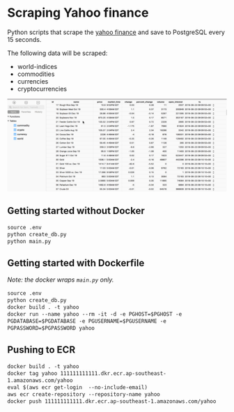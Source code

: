 # Scraping Yahoo finance
Python scripts that scrape the [yahoo finance](https://finance.yahoo.com) and save to PostgreSQL every 15 seconds.


The following data will be scraped:
* world-indices
* commodities
* currencies
* cryptocurrencies

<img src="../img/yahoo-results.gif" alt="yahoo-results" title="yahoo-results" style="max-width:100%;" />

## Getting started without Docker

```
source .env
python create_db.py
python main.py
```

## Getting started with Dockerfile
_Note: the docker wraps `main.py` only._

```
source .env
python create_db.py
docker build . -t yahoo
docker run --name yahoo --rm -it -d -e PGHOST=$PGHOST -e PGDATABASE=$PGDATABASE -e PGUSERNAME=$PGUSERNAME -e PGPASSWORD=$PGPASSWORD yahoo
```
## Pushing to ECR

```
docker build . -t yahoo
docker tag yahoo 111111111111.dkr.ecr.ap-southeast-1.amazonaws.com/yahoo
eval $(aws ecr get-login  --no-include-email)
aws ecr create-repository --repository-name yahoo
docker push 111111111111.dkr.ecr.ap-southeast-1.amazonaws.com/yahoo
 ```

